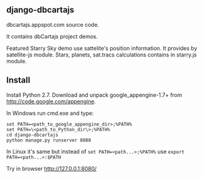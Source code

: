 ## django-dbcartajs

dbcartajs.appspot.com source code.

It contains dbCartajs project demos.

Featured Starry Sky demo use sattelite's position information. It provides by satellite-js module.
Stars, planets, sat.tracs calculations contains in starry.js module.

## Install

Install Python 2.7. Download and unpack google_appengine-1.7+ from http://code.google.com/appengine.

In Windows run cmd.exe and type:

    set PATH=<path_to_google_appengine_dir>;%PATH%
    set PATH=\<path_to_Python_dir\>;%PATH%
    cd django-dbcartajs
    python manage.py runserver 8080

In Linux it's same but instead of `set PATH=<path...>;%PATH%` use `export PATH=<path...>:$PATH`

Try in browser http://127.0.0.1:8080/
